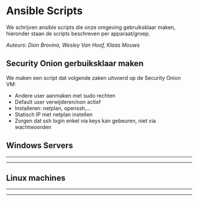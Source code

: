 # Ansible Scripts
We schrijven ansible scripts die onze omgeving gebruiksklaar maken, hieronder staan de scripts beschreven per apparaat/groep.

*Auteurs: Dion Brovina, Wesley Van Hoof, Klaas Mouws*

## Security Onion gerbuiksklaar maken
We maken een script dat volgende zaken uitvoerd op de Security Onion VM:
- Andere user aanmaken met sudo rechten
- Default user verwijderen/non actief
- Installeren: netplan, openssh,...
- Statisch IP met netplan instellen
- Zorgen dat ssh login enkel via keys kan gebeuren, niet via wachtwoorden

## Windows Servers
---
---


## Linux machines
---
---
